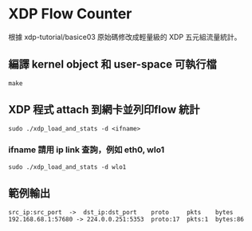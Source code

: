 # XDP Flow Counter

根據 xdp-tutorial/basice03 原始碼修改成輕量級的 XDP 五元組流量統計。<br>

## 編譯 kernel object 和 user-space 可執行檔
```
make
```
## XDP 程式 attach 到網卡並列印flow 統計
```
sudo ./xdp_load_and_stats -d <ifname>
```
### ifname 請用 ip link 查詢，例如 eth0, wlo1
```
sudo ./xdp_load_and_stats -d wlo1
```
## 範例輸出
```
src_ip:src_port  ->  dst_ip:dst_port    proto     pkts    bytes
192.168.68.1:57680 -> 224.0.0.251:5353  proto:17  pkts:1  bytes:86
```

